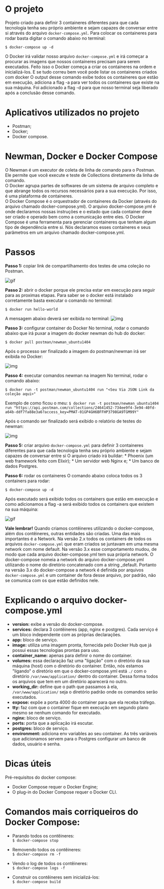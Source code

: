# O projeto

Projeto criado para definir 3 containeres diferentes para que cada tecnologia tenha seu próprio ambiente e sejam capazes de conversar entre si através do arquivo `docker-compose.yml`.
Para colocar os containeres para rodar basta digitar o comando abaixo no terminal:

`$ docker-compose up -d`

O Docker irá validar nosso arquivo `docker-compose.yml` e irá começar a procurar as imagens que nossos containeres precisam para serem executados. 
Feito isso o Docker começa a criar os containeres na ordem e inicializá-los. E se tudo correu bem você pode listar os containeres criados com docker 
O output desse comando exibe todos os containeres que estão em execução, adiciona a flag -a para ver todos os containeres que existe na sua máquina.
Foi adicionado a flag -d para que nosso terminal seja liberado após a conclusão desse comando.

# Aplicativos utilizados no projeto

* Postman;
* Docker;
* Docker compose.

# Newman, Docker e Docker Compose
O Newman é um executor de coleta de linha de comando para o Postman. Ele permite que você execute e teste de  Collections diretamente da linha de comando.<br>
O Docker agrupa partes de softwares de um sistema de arquivo completo e que abrange todos os recursos necessários para a sua execução. Por isso, é uma plataforma de containeres.<br>
O Docker Compose é o orquestrador de containeres da Docker (através do arquivo chamado docker-compose.yml). O arquivo docker-compose.yml é onde declaramos nossas instruções e o estado que cada container deve ser criado e operado bem como a comunicação entre eles. O Docker Compose é uma ferramenta para gerenciar containeres que tenham algum tipo de dependência entre si. Nós declaramos esses containeres e seus parâmetros em um arquivo chamado docker-compose.yml.

# Passos

**Passo 1:** copiar link de compartilhamento dos testes de uma coleção no Postman.

![gif](./img/link-compartilhamento-colecao-postman.gif "Link de compartilhamento de coleção no postman")

**Passo 2:** abrir o docker porque ele precisa estar em execução para seguir para as proximas etapas. Para saber se o docker está instalado corretamente basta executar o comando no terminal:

`$ docker run hello-world`

A mensagem abaixo deverá ser exibida no terminal:
![img](./img/confirmacao-docker-instalado.png "Mensagem de confirmação docker instalado")

**Passo 3:** configurar container do Docker
No terminal, rodar o comando abaixo que irá puxar a imagem do docker newman do hub do docker:

`$ docker pull postman/newman_ubuntu1404`

Após o processo ser finalizado a imagem do postman/newman irá ser exibida no Docker:

![img](./img/imagem-postman-newman-baixada.png "Imagem postman/newman no Docker")

**Passo 4:** executar comandos newman na imagem
No terminal, rodar o comando abaixo:

`$ docker run -t postman/newman_ubuntu1404 run "<Seu Via JSON Link da coleção aqui>"`

Exemplo de como ficou o meu:
`$ docker run -t postman/newman_ubuntu1404 run "https://api.postman.com/collections/24641452-734ee9f4-3e94-40fd-a64b-ddf7fa88e3a6?access_key=PMAT-01GP4GH6BFFHP3798GA9TGM99Y"`

Após o comando ser finalizado será exibido o relatório de testes do newman:

![img](./img/relatorio-de-testes-do-newman.png "Relatório de testes do newman")

**Passo 5:** criar arquivo `docker-compose.yml` para definir 3 containeres diferentes para que cada tecnologia tenha seu próprio ambiente e sejam capazes de conversar entre si
O arquivo criado irá buildar:
    * Phoenix (um web framework feito com Elixir);
    * Um servidor web Nginx e;
    * Um banco de dados Postgres.

**Passo 6:** rodar os containeres
O comando abaixo coloca todos os 3 containers para rodar:

`$ docker-compose up -d`

Após executado será exibido todos os containers que estão em execução e como adicionamos a flag -a será exibido todos os containers que existem na sua máquina:

![gif](./img/rodando-containeres-docker.gif "Rondando containeres docker")

**Vale lembrar!**
Quando criamos contêineres utilizando o docker-compose, além dos contêineres, outras entidades são criadas. Uma das mais importantes é a Network.
Na versão 2.x todos os containers de todos os arquivos `docker-compose.yml` que eram criados se juntavam em uma mesma network com nome default.
Na versão 3.x esse comportamento mudou, de modo que cada arquivo docker-compose.yml tem sua própria network. O docker-compose nomeia a network do arquivo docker-compose.yml utilizando o nome do diretório concatenado com a string _default. Portanto na versão 3.x do docker-compose a network é definida por arquivos `docker-compose.yml` e um container de fora desse arquivo, por padrão, não se comunica com os que estão definidos nele.


# Explicando o arquivo docker-compose.yml

* **version:** exibe a versão do docker-compose.
* **services:** declara 3 contêineres (app, nginx e postgres). Cada serviço é um bloco independente com as próprias declarações.
* **app:** bloco de serviço.
* **image:** utiliza uma imagem pronta, fornecida pelo Docker Hub que já possui essas tecnologias prontas para uso.
* **container_name:** apenas para definir o nome do container.
* **volumes:** essa declaração faz uma "ligação" com o diretório da sua máquina (host) com o diretório do container. Então, nós estamos "ligando" o diretório em que o docker-compose.yml está `./` com o diretório `/var/www/application/` dentro do container. Dessa forma todos os arquivos que tem em um diretório aparecerá no outro.
* **working_dir:** define que o path que passamos à ela, `/var/www/application/` seja o diretório padrão onde os comandos serão executados.
* **expose:** expõe a porta 4000 do container para que ela receba tráfego.
* **tty:** faz com que o container fique em execução em segundo plano mesmo se nenhum comando for executado.
* **nginx:** bloco de serviço.
* **ports:** porta que a aplicação irá escutar.
* **postgres:** bloco de serviço.
* **environment:** adiciona env variables ao seu container. As três variáveis que adicionamos servem para o Postgres configurar um banco de dados, usuário e senha.

# Dicas úteis

Pré-requisitos do docker compose:

* Docker Compose requer o Docker Engine;
* O plug-in do Docker Compose requer o Docker CLI.

# Comandos mais corriqueiros do Docker Compose:

* Parando todos os contêineres:<br>
    `$ docker-compose stop`

* Removendo todos os contêineres:<br>
    `$ docker-compose rm -f`

* Vendo o log de todos os contêineres:<br>
    `$ docker-compose logs -f`

* Construir os contêineres sem inicializá-los:<br>
    `$ docker-compose build`